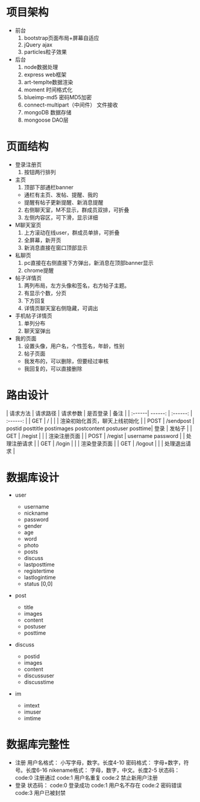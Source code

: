 # 项目架构
  - 前台
    1.  bootstrap页面布局+屏幕自适应 
    2.  jQuery ajax
    3.  particles粒子效果
  - 后台
    1.  node数据处理
    2.  express web框架
    3.  art-templte数据渲染
    4.  moment 时间格式化
    5.  blueimp-md5 密码MD5加密
    5.  connect-multipart（中间件） 文件接收
    6.  mongoDB 数据存储
    7.  mongoose DAO层
# 页面结构
  - 登录注册页
    1.  按钮两行排列
  - 主页
    1.  顶部下部通栏banner
      - 通栏有主页、发帖、提醒、我的
      - 提醒有帖子更新提醒、新消息提醒
    2.  右侧聊天室，M不显示，群成员双排，可折叠
    3.  左侧内容区，可下滑，显示详细
  - M聊天室页
    1.  上方滚动在线user，群成员单排，可折叠
    2.  全屏幕，新开页
    3.  新消息直接在窗口顶部显示
  - 私聊页
    1.  pc直接在右侧直接下方弹出，新消息在顶部banner显示
    2.  chrome提醒
  - 帖子详情页
    1.  两列布局，左方头像和签名，右方帖子主题。
    2.  有显示个数，分页
    3.  下方回复
    4.  详情页聊天室右侧隐藏，可调出
  - 手机帖子详情页
    1.  单列分布
    2.  聊天室弹出
  - 我的页面
    1.  设置头像，用户名，个性签名，年龄，性别
    2.  帖子页面
      - 我发布的，可以删除，但要经过审核
      - 我回复的，可以直接删除
# 路由设计

| 请求方法 | 请求路径 | 请求参数 | 是否登录 | 备注 |
| :------| ------: | :------: | :------: |
| GET | / | | | 渲染初始化首页，聊天上线初始化 |
| POST | /sendpost | postid posttitle postimages postcontent postuser posttime| 登录 | 发帖子 |
| GET | /regist | | | 渲染注册页面 |
| POST | /regist | username password |  | 处理注册请求 |
| GET | /login | | | 渲染登录页面 |
| GET | /logout | | | 处理退出请求 |

# 数据库设计

- user 
  - username
  - nickname
  - password
  - gender
  - age
  - word
  - photo
  - posts
  - discuss
  - lastposttime
  - registertime
  - lastlogintime
  - status [0,0]

- post
  - title
  - images
  - content
  - postuser
  - posttime

- discuss
  - postid
  - images
  - content
  - discussuser
  - discusstime

- im
  - imtext
  - imuser
  - imtime

# 数据库完整性

  - 注册
  用户名格式：
  小写字母，数字。长度4-10
  密码格式：
  字母+数字，符号。长度6-16
  nikename格式：
  字母，数字，中文。长度2-5
  状态码：
  code:0 注册通过
  code:1 用户名重复
  code:2 禁止新用户注册
  - 登录
  状态码：
  code:0 登录成功
  code:1 用户名不存在
  code:2 密码错误
  code:3 用户已被封禁